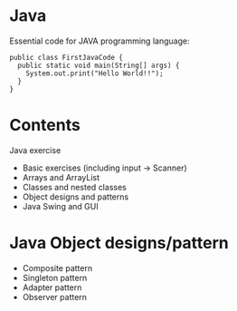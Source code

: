 # Java

Essential code for JAVA programming language: 

    public class FirstJavaCode {
      public static void main(String[] args) {
        System.out.print("Hello World!!");
      }
    }

# Contents
Java exercise 
- Basic exercises (including input -> Scanner)
- Arrays and ArrayList
- Classes and nested classes
- Object designs and patterns
- Java Swing and GUI

# Java Object designs/pattern
- Composite pattern
- Singleton pattern
- Adapter pattern
- Observer pattern
